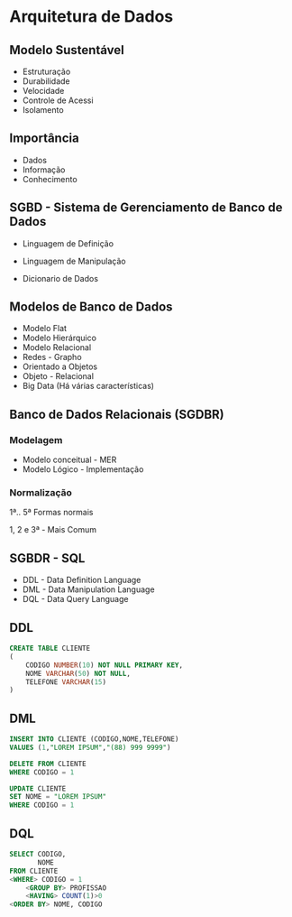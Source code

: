 # Arquitetura de Dados

## Modelo Sustentável 

- Estruturação
- Durabilidade
- Velocidade
- Controle de Acessi
- Isolamento

## Importância 

- Dados
- Informação
- Conhecimento

## SGBD - Sistema de Gerenciamento de Banco de Dados

- Linguagem de Definição

- Linguagem de Manipulação

- Dicionario de Dados

  

## Modelos de Banco de Dados

- Modelo Flat 
- Modelo Hierárquico
- Modelo Relacional 
- Redes - Grapho
- Orientado a Objetos
- Objeto - Relacional
- Big Data (Há várias características)



## Banco de Dados Relacionais (SGDBR)

### Modelagem 

- Modelo conceitual - MER
- Modelo Lógico - Implementação

### Normalização 

1ª.. 5ª Formas normais 

1, 2 e 3ª - Mais Comum

 

## SGBDR - SQL 

- DDL - Data Definition Language
- DML - Data Manipulation Language 
- DQL - Data Query Language 



## DDL 

``` sql
CREATE TABLE CLIENTE
(
    CODIGO NUMBER(10) NOT NULL PRIMARY KEY,
    NOME VARCHAR(50) NOT NULL,
    TELEFONE VARCHAR(15)
)
```



## DML

```sql
INSERT INTO CLIENTE (CODIGO,NOME,TELEFONE)
VALUES (1,"LOREM IPSUM","(88) 999 9999")

DELETE FROM CLIENTE
WHERE CODIGO = 1

UPDATE CLIENTE
SET NOME = "LOREM IPSUM"
WHERE CODIGO = 1
```



## DQL 

```sql
SELECT CODIGO,
	   NOME
FROM CLIENTE
<WHERE> CODIGO = 1
	<GROUP BY> PROFISSAO
	<HAVING> COUNT(1)>0
<ORDER BY> NOME, CODIGO
```



